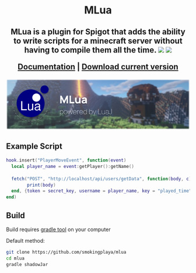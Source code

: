 <h1 align="center">MLua</h1>
<h2 align="center">
MLua is a plugin for Spigot that adds the ability to write scripts for a minecraft server without having to compile them all the time.

<img src="https://img.shields.io/badge/Java Powered-ED8B00?style=for-the-badge&logo=openjdk&logoColor=white">

<img src="https://img.shields.io/badge/Lua-2C2D72?style=for-the-badge&logo=lua&logoColor=white">

[Documentation](DOCS.md)
|
[Download current version](https://github.com/smokingplaya/mlua/releases/tag/1.4)
</h2>

![header](https://raw.githubusercontent.com/smokingplaya/mlua/main/hat.png)

## Example Script
```lua
hook.insert("PlayerMoveEvent", function(event)
  local player_name = event:getPlayer():getName()

  fetch("POST", "http://localhost/api/users/getData", function(body, c)
        print(body)
  end, {token = secret_key, username = player_name, key = "played_time"}) -- post http request example
end)
```

## Build
Build requires [gradle tool](https://gradle.org/) on your computer

Default method:
```bash
git clone https://github.com/smokingplaya/mlua
cd mlua
gradle shadowJar
```